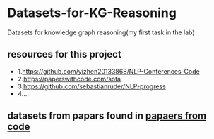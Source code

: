 # Datasets-for-KG-Reasoning
Datasets for knowledge graph reasoning(my first task in the lab)

## resources for this project
* 1.https://github.com/yizhen20133868/NLP-Conferences-Code
* 2.https://paperswithcode.com/sota
* 3.https://github.com/sebastianruder/NLP-progress
* 4....

## datasets from papars found in [papaers from code](https://paperswithcode.com/sota)
